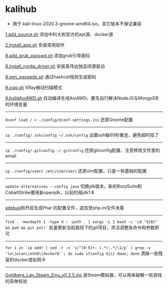 # kalihub

- 用于 kali-linux-2020.3-gnome-amd64.iso，其它版本不保证兼容

[1.add_source.sh](./1.add_source.sh) 添加中科大和官方的apt源、docker源

[2.install_app.sh](./2.install_app.sh) 安装常用软件

[8.add_grub_passwd.sh](./8.add_grub_passwd.sh) 添加grub引导密码

[8.install_nvidia_driver.sh](./8.install_nvidia_driver.sh) 安装英伟达独显闭源驱动

[9.gen_passwds.sh](./9.gen_passwds.sh) 通过hashcat规则生成密码

[9.xray.sh](./9.xray.sh) XRay被动扫描模式

[9.buildAoiAWD.sh](./9.buildAoiAWD.sh) 自动编译生成AoiAWD，要先自行解决NodeJS与MongoDB的环境变量

---

`dconf load / < ./config/dconf-settings.ini` 还原Gnome配置

---

`cp ./config/.ssh/config ~/.ssh/config` 设置ssh每60秒重连，避免超时挂了

---

`cp ./config/.gitconfig ~/.gitconfig` 还原gitconfig配置，注意修改文件里的email

---

`cp ./config/vimrc /etc/vim/vimrc` 还原vim配置，只是一些基础的配置

---

`update-alternatives --config java` 切换jdk版本，新的BurpSuite和CobaltStrike要用新openjdk，以前的用jdk1.8

---

[xdebug](./config/php.ini)和开启生成Phar 的配置文件，追加至php.ini文件末尾

---

`find . -maxdepth 1 -type d ! -path . | xargs -L 1 bash -c 'cd "${0}" && pwd && git pull'` 批量更新当前路径下的git项目，灵活调整各命令和参数即可

---

```for i in `ip addr | sed -r -n 's/^[0-9]+: (.*):.*/\1/p' | grep -v 'lo\|wlan\|eth0\|docker0'`; do sudo ifconfig ${i} down; done``` 清掉一些残留的docker虚拟网卡

--- 

[Goldberg_Lan_Steam_Emu_v0.2.5.zip](./Goldberg_Lan_Steam_Emu_v0.2.5.zip) 是Steam模拟器，可以用来破解一些游戏的简单校验